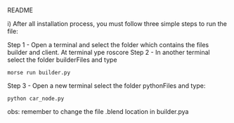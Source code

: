 README

i) After all installation process, you must follow three simple steps to run the file:

Step 1 - Open a terminal and select the folder which contains the files builder and client. At terminal ype roscore
Step 2 -  In another terminal select the folder builderFiles and type

```
morse run builder.py
```

Step 3 - Open a new terminal select the folder pythonFiles and type:

```
python car_node.py
```

obs: remember to change the file .blend location in builder.pya